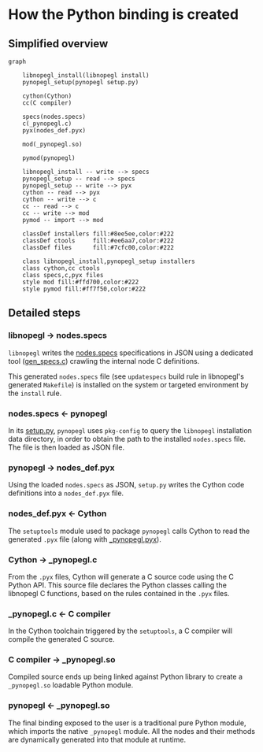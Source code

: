 # How the Python binding is created

## Simplified overview

```{mermaid}
graph

    libnopegl_install(libnopegl install)
    pynopegl_setup(pynopegl setup.py)

    cython(Cython)
    cc(C compiler)

    specs(nodes.specs)
    c(_pynopegl.c)
    pyx(nodes_def.pyx)

    mod(_pynopegl.so)

    pymod(pynopegl)

    libnopegl_install -- write --> specs
    pynopegl_setup -- read --> specs
    pynopegl_setup -- write --> pyx
    cython -- read --> pyx
    cython -- write --> c
    cc -- read --> c
    cc -- write --> mod
    pymod -- import --> mod

    classDef installers fill:#8ee5ee,color:#222
    classDef ctools     fill:#ee6aa7,color:#222
    classDef files      fill:#7cfc00,color:#222

    class libnopegl_install,pynopegl_setup installers
    class cython,cc ctools
    class specs,c,pyx files
    style mod fill:#ffd700,color:#222
    style pymod fill:#ff7f50,color:#222
```

## Detailed steps

### libnopegl → nodes.specs

`libnopegl` writes the [nodes.specs][specs] specifications in JSON using a
dedicated tool ([gen_specs.c][gen-specs-c]) crawling the internal node C
definitions.

This generated `nodes.specs` file (see `updatespecs` build rule in libnopegl's
generated `Makefile`) is installed on the system or targeted environment by the
`install` rule.

[specs]: source:libnopegl/nodes.specs
[gen-specs-c]: source:libnopegl/gen_specs.c

### nodes.specs ← pynopegl

In its [setup.py][pynopegl-setup], `pynopegl` uses `pkg-config` to query the
`libnopegl` installation data directory, in order to obtain the path to the
installed `nodes.specs` file. The file is then loaded as JSON file.

[pynopegl-setup]: source:python/pynopegl/setup.py

### pynopegl → nodes_def.pyx

Using the loaded `nodes.specs` as JSON, `setup.py` writes the Cython code
definitions into a `nodes_def.pyx` file.

### nodes_def.pyx ← Cython

The `setuptools` module used to package `pynopegl` calls Cython to read the
generated `.pyx` file (along with [_pynopegl.pyx][pynopegl-pyx]).

### Cython → _pynopegl.c

From the `.pyx` files, Cython will generate a C source code using the C
Python API. This source file declares the Python classes calling the libnopegl
C functions, based on the rules contained in the `.pyx` files.

### _pynopegl.c ← C compiler

In the Cython toolchain triggered by the `setuptools`, a C compiler will compile
the generated C source.

### C compiler → _pynopegl.so

Compiled source ends up being linked against Python library to create a
`_pynopegl.so` loadable Python module.

[pynopegl-pyx]: source:python/pynopegl/_pynopegl.pyx

### pynopegl ← _pynopegl.so

The final binding exposed to the user is a traditional pure Python module,
which imports the native `_pynopegl` module. All the nodes and their methods
are dynamically generated into that module at runtime.
